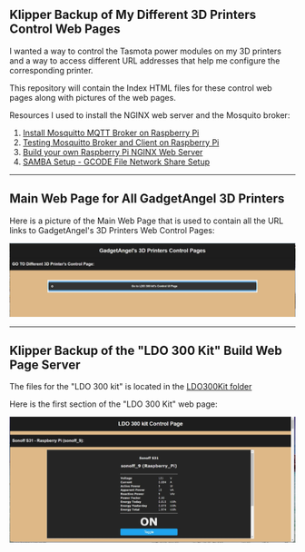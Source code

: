 ## Klipper Backup of My Different 3D Printers Control Web Pages

I wanted a way to control the Tasmota power modules on my 3D printers and a way to access different
URL addresses that help me configure the corresponding printer.

This repository will contain the Index HTML files for these control web pages along with pictures of the web pages.

Resources I used to install the NGINX web server and the Mosquito broker:
1. [Install Mosquitto MQTT Broker on Raspberry Pi](https://randomnerdtutorials.com/how-to-install-mosquitto-broker-on-raspberry-pi/)
2. [Testing Mosquitto Broker and Client on Raspberry Pi](https://randomnerdtutorials.com/testing-mosquitto-broker-and-client-on-raspbbery-pi/)
3. [Build your own Raspberry Pi NGINX Web Server](https://pimylifeup.com/raspberry-pi-nginx/)
4. [SAMBA Setup - GCODE File Network Share Setup](https://github.com/rkolbi/voron2.4/tree/main/MY_V24-350#samba-setup---gcode-file-network-share-setup)

---
## Main Web Page for All GadgetAngel 3D Printers

Here is a picture of the Main Web Page that is used to contain all the URL links to GadgetAngel's 3D Printers Web Control Pages:

![mainpage](/my_images/MainPrinterPage.jpg)

---
## Klipper Backup of the "LDO 300 Kit" Build Web Page Server

The files for the "LDO 300 kit" is located in the [LDO300Kit folder](/LDO300Kit/)

Here is the first section of the "LDO 300 Kit" web page:

![section 1](/LDO300Kit/my_images/Section_1.jpg)